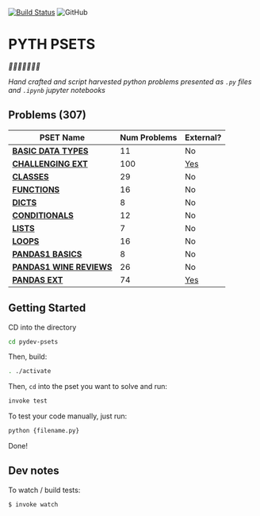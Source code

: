 [![Build Status](https://travis-ci.org/mottaquikarim/pydev-psets.svg?branch=master)](https://travis-ci.org/mottaquikarim/pydev-psets) ![GitHub](https://img.shields.io/github/license/mottaquikarim/pydev-psets.svg)

# PYTH PSETS

*🎉🎈🎂🍾🎊🍻💃*

*Hand crafted and script harvested python problems presented as `.py` files and `.ipynb` jupyter notebooks*


## Problems (307)


| PSET Name  | Num Problems | External? |
| ------------- | ------------- | ------------- |
| **[BASIC DATA TYPES](PROBLEMS.md/#basic-data-types-11)**  | 11  | No  |
| **[CHALLENGING EXT](PROBLEMS.md/#challenging-ext-100)**  | 100  | [Yes](exports/pset_challenging_ext)  |
| **[CLASSES](PROBLEMS.md/#classes-29)**  | 29  | No  |
| **[FUNCTIONS](PROBLEMS.md/#functions-16)**  | 16  | No  |
| **[DICTS](PROBLEMS.md/#dicts-8)**  | 8  | No  |
| **[CONDITIONALS](PROBLEMS.md/#conditionals-12)**  | 12  | No  |
| **[LISTS](PROBLEMS.md/#lists-7)**  | 7  | No  |
| **[LOOPS](PROBLEMS.md/#loops-16)**  | 16  | No  |
| **[PANDAS1 BASICS](PROBLEMS.md/#pandas1-basics-8)**  | 8  | No  |
| **[PANDAS1 WINE REVIEWS](PROBLEMS.md/#pandas1-wine-reviews-26)**  | 26  | No  |
| **[PANDAS EXT](PROBLEMS.md/#pandas-ext-74)**  | 74  | [Yes](exports/pset_pandas_ext)  |

## Getting Started

CD into the directory

```bash
cd pydev-psets
```

Then, build:

```bash
. ./activate
```

Then, `cd` into the pset you want to solve and run:

```bash
invoke test
```

To test your code manually, just run:

```bash
python {filename.py}
```

Done!

## Dev notes

To watch / build tests:

```bash
$ invoke watch
```
